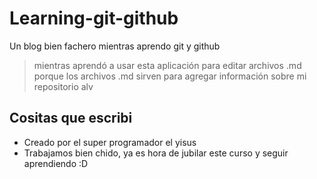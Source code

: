 # Learning-git-github
Un blog bien fachero mientras aprendo git y github
>mientras aprendó a usar esta aplicación para editar archivos .md porque los archivos .md sirven para agregar información sobre mi repositorio alv


## Cositas que escribi
* Creado por el super programador el yisus
* Trabajamos bien chido, ya es hora de jubilar este curso y seguir aprendiendo :D 
